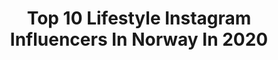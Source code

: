 ---
title: Top 10 Lifestyle Instagram Influencers In Norway In 2020
description: >-
  Find top lifestyle Instagram influencers in Norway in 2020. Most popular hashtags: #visitnorway #travel #ad #norway.
platform: Instagram
profiles:
  - username: "saumiya"
    fullname: >-
      MIYA T. 🦋
    location: "Norway"
    followers: 25162
    engagement: 1029
    commentsToLikes: 0.065655
    id: ck8swuknrfagc0j7874qbjzbg
    verified: false
    hashtags: "#browngirls, #desi, #makeup, #saree"
  - username: "runilandmark"
    fullname: >-
      🔮 Runi
    location: "Norway"
    followers: 40421
    engagement: 748
    commentsToLikes: 0.020551
    id: ck5hn9sobnfyi0i11cqb8boan
    verified: false
    hashtags: "#giveaway, #training, #film, #fitness"
  - username: "juliebjanes"
    fullname: >-
      Julie Bjanes
    location: "Norway"
    followers: 15571
    engagement: 391
    commentsToLikes: 0.142990
    id: ck15qhvuk2x4x0i198u4yylk7
    verified: false
    hashtags: "#winterbreak, #cabinstyle, #climber, #helse"
  - username: "the_optimisticgirl"
    fullname: >-
      Amara Jakobsen.
    location: "Norway"
    followers: 16636
    engagement: 321
    commentsToLikes: 0.124847
    id: ck6u4yexg6igx0j714n8zdm31
    verified: false
    hashtags: "#melaninbeauty, #mybeigelife, #bloggerin, #pregnancydiary"
  - username: "edituotoja"
    fullname: >-
      🌸Edith
    location: "Norway"
    followers: 13690
    engagement: 429
    commentsToLikes: 0.159360
    id: ck8sy5imsjrxi0j78n799f3mo
    verified: false
    hashtags: "#toddler, #familieliv, #newmom, #postpartum"
  - username: "andrealowing"
    fullname: >-
      Andrea Lowing 👑 IFBB Bikini
    location: "Norway"
    followers: 11207
    engagement: 601
    commentsToLikes: 0.077537
    id: ck8t6pi6led900j7848rkv3h0
    verified: false
    hashtags: "#saturday, #photooftheday, #bikinicompetitor, #fitnessgirl"
  - username: "kamisaaurora"
    fullname: >-
      K A M I S A
    location: "Norway"
    followers: 2975
    engagement: 1208
    commentsToLikes: 0.121482
    id: ck5bwq7eum74i0i11v5lwi1y0
    verified: false
    hashtags: "#gymgirl, #fitspo, #fitgirls, #empiremindset"
  - username: "helenedrage"
    fullname: >-
      Helene Drage
    location: "Norway"
    followers: 25445
    engagement: 115
    commentsToLikes: 0.056449
    id: ck14hvfhncbmv0i19sro9msdc
    verified: false
    hashtags: "#ikkehusmoremne, #perspektiv, #tbt, #hdutfordring"
  - username: "onesteptotheworld"
    fullname: >-
      Céline & Chris👣🌎
    location: "Norway"
    followers: 25603
    engagement: 864
    commentsToLikes: 0.077310
    id: ck137h0tzbhxg0i19z6kb0m0f
    verified: false
    hashtags: "#auroraborealis, #lesfrancaisvoyagent, #sheisnotlost, #mynorway"
  - username: "linelangmo"
    fullname: >-
      LINE LANGMO
    location: "Norway"
    followers: 34593
    engagement: 92
    commentsToLikes: 0.039612
    id: ck1366nvu4zum0i19shsqe3g4
    verified: false
    hashtags: "#jotex, #julegavetips, #julestemning, #knittersofinstagram"
---